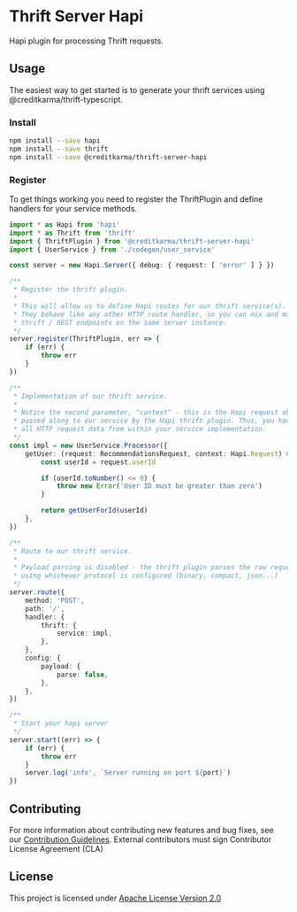 # Thrift Server Hapi

Hapi plugin for processing Thrift requests.

## Usage

The easiest way to get started is to generate your thrift services using @creditkarma/thrift-typescript.

### Install

```sh
npm install --save hapi
npm install --save thrift
npm install --save @creditkarma/thrift-server-hapi
```

### Register

To get things working you need to register the ThriftPlugin and define handlers for your service methods.

```typescript
import * as Hapi from 'hapi'
import * as Thrift from 'thrift'
import { ThriftPlugin } from '@creditkarma/thrift-server-hapi'
import { UserService } from './codegen/user_service'

const server = new Hapi.Server({ debug: { request: [ 'error' ] } })

/**
 * Register the thrift plugin.
 *
 * This will allow us to define Hapi routes for our thrift service(s).
 * They behave like any other HTTP route handler, so you can mix and match
 * thrift / REST endpoints on the same server instance.
 */
server.register(ThriftPlugin, err => {
    if (err) {
        throw err
    }
})

/**
 * Implementation of our thrift service.
 *
 * Notice the second parameter, "context" - this is the Hapi request object,
 * passed along to our service by the Hapi thrift plugin. Thus, you have access to
 * all HTTP request data from within your service implementation.
 */
const impl = new UserService.Processor({
    getUser: (request: RecommendationsRequest, context: Hapi.Request) => {
        const userId = request.userId

        if (userId.toNumber() <= 0) {
            throw new Error('User ID must be greater than zero')
        }

        return getUserForId(userId)
    },
})

/**
 * Route to our thrift service.
 *
 * Payload parsing is disabled - the thrift plugin parses the raw request
 * using whichever protocol is configured (binary, compact, json...)
 */
server.route({
    method: 'POST',
    path: '/',
    handler: {
        thrift: {
            service: impl,
        },
    },
    config: {
        payload: {
            parse: false,
        },
    },
})

/**
 * Start your hapi server
 */
server.start((err) => {
    if (err) {
        throw err
    }
    server.log('info', `Server running on port ${port}`)
})
```

## Contributing

For more information about contributing new features and bug fixes, see our [Contribution Guidelines](https://github.com/creditkarma/CONTRIBUTING.md).
External contributors must sign Contributor License Agreement (CLA)

## License

This project is licensed under [Apache License Version 2.0](./LICENSE)